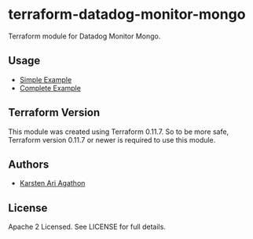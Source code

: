terraform-datadog-monitor-mongo
=================

Terraform module for Datadog Monitor Mongo.



Usage
-----
* [Simple Example](https://github.com/traveloka/terraform-datadog-mongo/tree/master/monitor/examples/simple)
* [Complete Example](https://github.com/traveloka/terraform-datadog-mongo/tree/master/monitor/examples/complete)

Terraform Version
-----------------

This module was created using Terraform 0.11.7. 
So to be more safe, Terraform version 0.11.7 or newer is required to use this module.

Authors
-------

* [Karsten Ari Agathon](https://github.com/karstenaa)

License
-------

Apache 2 Licensed. See LICENSE for full details.
